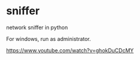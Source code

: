 # sniffer
network sniffer in python

For windows, run as administrator.

https://www.youtube.com/watch?v=ghokDuCDcMY
